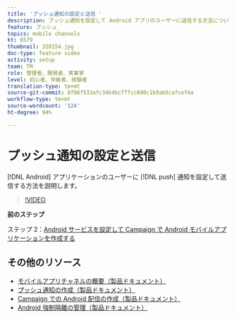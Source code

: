 ```yaml
---
title: 'プッシュ通知の設定と送信 '
description: プッシュ通知を設定して Android アプリのユーザーに送信する方法について説明します。
feature: プッシュ
topics: mobile channels
kt: 6579
thumbnail: 328154.jpg
doc-type: feature video
activity: setup
team: TM
role: 管理者、開発者、実業家
level: 初心者、中級者、経験者
translation-type: tm+mt
source-git-commit: 8f06f533afc34b4bcf7fcc690c1b9ab5cafcef4a
workflow-type: tm+mt
source-wordcount: '124'
ht-degree: 94%

---
```



# プッシュ通知の設定と送信

[!DNL Android] アプリケーションのユーザーに [!DNL push] 通知を設定して送信する方法を説明します。

>[!VIDEO](https://video.tv.adobe.com/v/328154?quality=12)

**前のステップ**

ステップ 2：[Android サービスを設定して Campaign で Android モバイルアプリケーションを作成する](/help/tutorial-getting-started-with-push-notifications-for-android/configuring-an-android-service-in-campaign.md)

## その他のリソース

* [モバイルアプリチャネルの概要（製品ドキュメント）](https://experienceleague.adobe.com/docs/campaign-classic/using/sending-messages/sending-push-notifications/about-mobile-app-channel.html?lang=ja#about-mobile-app-channel)
* [プッシュ通知の作成（製品ドキュメント）](https://experienceleague.adobe.com/docs/campaign-classic/using/sending-messages/sending-push-notifications/creating-notifications.html?lang=ja#sending-messages)
* [Campaign での Android 配信の作成（製品ドキュメント）](https://experienceleague.adobe.com/docs/campaign-classic/using/sending-messages/sending-push-notifications/configure-the-mobile-app/configuring-the-mobile-application-android.html?lang=ja#creating-android-delivery)
* [Android 強制隔離の管理（製品ドキュメント）](https://experienceleague.adobe.com/docs/campaign-classic/using/sending-messages/monitoring-deliveries/understanding-quarantine-management.html?lang=ja#android-quarantine)

